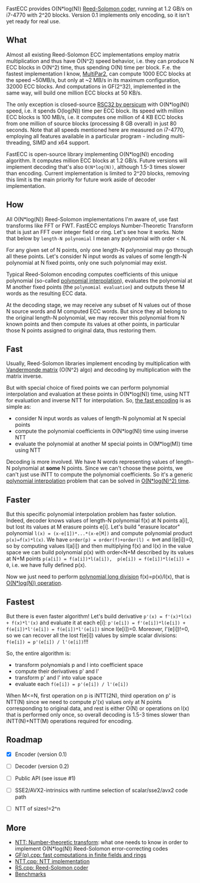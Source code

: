 FastECC provides O(N*log(N)) [Reed-Solomon coder], running at 1.2 GB/s on i7-4770 with 2^20 blocks.
Version 0.1 implements only encoding, so it isn't yet ready for real use.


<a name="what"/>

## What

Almost all existing Reed-Solomon ECC implementations employ matrix multiplication and thus have O(N^2) speed behavior,
i.e. they can produce N ECC blocks in O(N^2) time, thus spending O(N) time per block.
F.e. the fastest implementation I know, [MultiPar2], can compute 1000 ECC blocks at the speed ~50MB/s,
but only at ~2 MB/s in its maximum configuration, 32000 ECC blocks.
And computations in GF(2^32), implemented in the same way, will build one million ECC blocks at 50 KB/s.

The only exception is closed-source [RSC32 by persicum] with O(N*log(N)) speed, i.e. it spends O(log(N)) time per ECC block.
Its speed with million ECC blocks is 100 MB/s, i.e. it computes one million of 4 KB ECC blocks
from one million of source blocks (processing 8 GB overall) in just 80 seconds.
Note that all speeds mentioned here are measured on i7-4770, employing all features available in a particular program -
including multi-threading, SIMD and x64 support.

FastECC is open-source library implementing O(N*log(N)) encoding algorithm.
It computes million ECC blocks at 1.2 GB/s.
Future versions will implement decoding that's also `O(N*log(N))`, although 1.5-3 times slower than encoding.
Current implementation is limited to 2^20 blocks, removing this limit is the main priority for future work
aside of decoder implementation.


<a name="how"/>

## How

All O(N*log(N)) Reed-Solomon implementations I'm aware of, use fast transforms like FFT or FWT.
FastECC employs Number-Theoretic Transform that is just an FFT over integer field or ring.
Let's see how it works. Note that below by `length-N polynomial` I mean any polynomial with order < N.

For any given set of N points, only one length-N polynomial may go through all these points.
Let's consider N input words as values of some length-N polynomial at N fixed points,
only one such polynomial may exist.

Typical Reed-Solomon encoding computes coefficients of this unique polynomial (so-called [polynomial interpolation]),
evaluates the polynomial at M another fixed points (the `polynomial evaluation`)
and outputs these M words as the resulting ECC data.

At the decoding stage, we may receive any subset of N values out of those N source words and M computed ECC words.
But since they all belong to the original length-N polynomial, we may recover this polynomial from N known points
and then compute its values at other points, in particular those N points assigned to original data, thus restoring them.


<a name="fast"/>

## Fast

Usually, Reed-Solomon libraries implement encoding by multiplication with [Vandermonde matrix] (O(N^2) algo)
and decoding by multiplication with the matrix inverse.

But with special choice of fixed points we can perform polynomial interpolation and evaluation at these points
in O(N*log(N)) time, using NTT for evaluation and inverse NTT for interpolation. So, [the fast encoding] is as simple as:
- consider N input words as values of length-N polynomial at N special points
- compute the polynomial coefficients in O(N*log(N)) time using inverse NTT
- evaluate the polynomial at another M special points in O(M*log(M)) time using NTT

Decoding is more involved. We have N words representing values of length-N polynomial at **some** N points.
Since we can't choose these points, we can't just use iNTT to compute the polynomial coefficients.
So it's a generic [polynomial interpolation] problem that can be solved in [O(N*log(N)^2) time][fast polynomial interpolation].


<a name="faster"/>

## Faster

But this specific polynomial interpolation problem has faster solution.
Indeed, decoder knows values of length-N polynomial f(x) at N points a[i], but lost its values at M erasure points e[i].
Let's build "erasure locator" polynomial `l(x) = (x-e[1])*...*(x-e[M])` and compute polynomial product `p(x)=f(x)*l(x)`.
We have `order(p) = order(f)+order(l) < N+M` and l(e[i])=0, so by computing values l(a[i]) and then multiplying f(x) and l(x) in the value space
we can build polynomial p(x) with order<N+M described by its values at N+M points `p(a[i]) = f(a[i])*l(a[i]),  p(e[i]) = f(e[i])*l(e[i]) = 0`,
i.e. we have fully defined p(x).

Now we just need to perform [polynomial long division] f(x)=p(x)/l(x), that is [O(N*log(N)) operation][fast polynomial division].


<a name="fastest"/>

## Fastest

But there is even faster algorithm! Let's build derivative `p'(x) = f'(x)*l(x) + f(x)*l'(x)`
and evaluate it at each e[i]: `p'(e[i]) = f'(e[i])*l(e[i]) + f(e[i])*l'(e[i]) = f(e[i])*l'(e[i])` since l(e[i])=0.
Moreover, l'(e[i])!=0, so we can recover all the lost f(e[i]) values by simple scalar divisions: `f(e[i]) = p'(e[i]) / l'(e[i])`!!!

So, the entire algorithm is:
- transform polynomials p and l into coefficient space
- compute their derivatives p' and l'
- transform p' and l' into value space
- evaluate each `f(e[i]) = p'(e[i]) / l'(e[i])`

When M<=N, first operation on p is iNTT(2N),
third operation on p' is NTT(N) since we need to compute p'(x) values only at N points corresponding to original data,
and rest is either O(N) or operations on l(x) that is performed only once,
so overall decoding is 1.5-3 times slower than iNTT(N)+NTT(M) operations required for encoding.


<a name="roadmap"/>

## Roadmap

- [x] Encoder (version 0.1)
- [ ] Decoder (version 0.2)
- [ ] Public API (see issue #1)
- [ ] SSE2/AVX2-intrinsics with runtime selection of scalar/sse2/avx2 code path
- [ ] NTT of sizes!=2^n


<a name="more"/>

## More

- [NTT: Number-theoretic transform](Overview.md): what one needs to know in order to implement O(N*log(N)) Reed-Solomon error-correcting codes
- [GF(p).cpp: fast computations in finite fields and rings](GF.md)
- [NTT.cpp: NTT implementation](NTT.md)
- [RS.cpp: Reed-Solomon coder](RS.md)
- [Benchmarks](Benchmarks.md)


[Reed-Solomon coder]: https://en.wikipedia.org/wiki/Reed%E2%80%93Solomon_error_correction
[MultiPar2]: https://www.livebusinesschat.com/smf/index.php?board=396.0
[RSC32 by persicum]: https://www.livebusinesschat.com/smf/index.php?board=399.0
[Vandermonde matrix]: https://en.wikipedia.org/wiki/Vandermonde_matrix
[the fast encoding]: https://github.com/Bulat-Ziganshin/FastECC/blob/bed3a3f4c228ee7ab61cee1b7c28b6d4d76df02d/RS.cpp#L37
[polynomial long division]: https://en.wikipedia.org/wiki/Polynomial_long_division
[fast polynomial division]: https://www.google.com/search?q=fast+polynomial+division "fast polynomial division"
[polynomial interpolation]: https://en.wikipedia.org/wiki/Polynomial_interpolation
[fast polynomial interpolation]: https://www.google.com/search?q=fast+polynomial+interpolation "fast polynomial interpolation"
